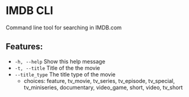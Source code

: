 # IMDB CLI

Command line tool for searching in IMDB.com

## Features:
- `-h, --help`            Show this help message
- `-t, --title`           Title of the the movie
- `--title_type`          The title type of the movie
  - choices: feature, tv_movie, tv_series, tv_episode, tv_special, tv_miniseries, documentary, video_game, short, video, tv_short


